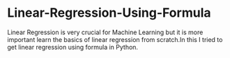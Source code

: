 # Linear-Regression-Using-Formula
Linear Regression is very crucial for Machine Learning but it is more important learn the basics of linear regression from scratch.In this I tried to get linear regression using formula in Python.
